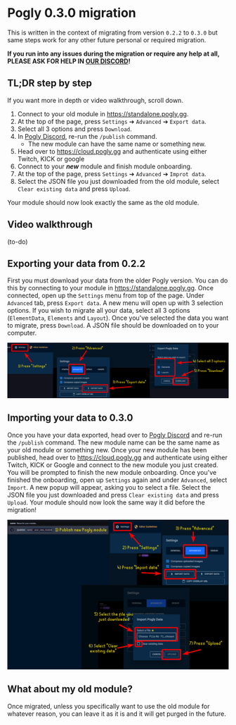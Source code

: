 # Pogly 0.3.0 migration

This is written in the context of migrating from version `0.2.2` to `0.3.0` but same steps work for any other future personal or required migration.

<b>If you run into any issues during the migration or require any help at all, PLEASE ASK FOR HELP IN [OUR DISCORD](https://discord.gg/pogly)!</b>

## TL;DR step by step

If you want more in depth or video walkthrough, scroll down.

1. Connect to your old module in https://standalone.pogly.gg.
2. At the top of the page, press `Settings` ➔ `Advanced` ➔ `Export data`.
3. Select all 3 options and press `Download`.
4. In [Pogly Discord](https://discord.gg/pogly), re-run the `/publish` command.
   - The new module can have the same name or something new.
5. Head over to https://cloud.pogly.gg and authenticate using either Twitch, KICK or google
6. Connect to your <b>_new_</b> module and finish module onboarding.
7. At the top of the page, press `Settings` ➔ `Advanced` ➔ `Improt data`.
8. Select the JSON file you just downloaded from the old module, select `Clear existing data` and press `Upload`.

Your module should now look exactly the same as the old module.

## Video walkthrough

(to-do)

## Exporting your data from 0.2.2

First you must download your data from the older Pogly version. You can do this by connecting to your module in https://standalone.pogly.gg. Once connected, open up the `Settings` menu from top of the page. Under `Advanced` tab, press `Export data`. A new menu will open up with 3 selection options. If you wish to migrate all your data, select all 3 options (`ElementData`, `Elements` and `Layout`). Once you've selected the data you want to migrate, press `Download`. A JSON file should be downloaded on to your computer.

![export guide](../assets/ExportGuide.png)

## Importing your data to 0.3.0

Once you have your data exported, head over to [Pogly Discord](https://discord.gg/pogly) and re-run the `/publish` command. The new module name can be the same name as your old module or something new. Once your new module has been published, head over to https://cloud.pogly.gg and authenticate using either Twitch, KICK or Google and connect to the new module you just created. You will be prompted to finish the new module onboarding. Once you've finished the onboarding, open up `Settings` again and under `Advanced`, select `Import`. A new popup will appear, asking you to select a file. Select the JSON file you just downloaded and press `Clear existing data` and press `Upload`. Your module should now look the same way it did before the migration!

![import guide](../assets/ImportGuide.png)

## What about my old module?

Once migrated, unless you specifically want to use the old module for whatever reason, you can leave it as it is and it will get purged in the future.
